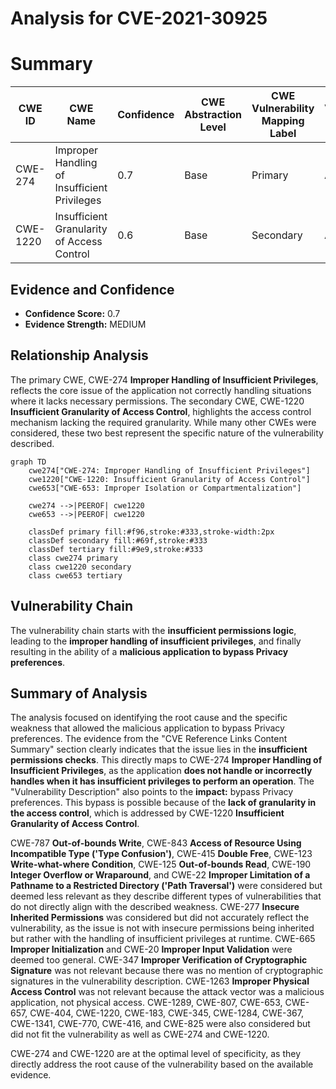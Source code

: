 # Analysis for CVE-2021-30925

# Summary
| CWE ID | CWE Name | Confidence | CWE Abstraction Level | CWE Vulnerability Mapping Label | CWE-Vulnerability Mapping Notes |
|---|---|---|---|---|---|
| CWE-274 | Improper Handling of Insufficient Privileges | 0.7 | Base | Primary | Allowed |
| CWE-1220 | Insufficient Granularity of Access Control | 0.6 | Base | Secondary | Allowed |

## Evidence and Confidence

*   **Confidence Score:** 0.7
*   **Evidence Strength:** MEDIUM

## Relationship Analysis
The primary CWE, CWE-274 **Improper Handling of Insufficient Privileges**, reflects the core issue of the application not correctly handling situations where it lacks necessary permissions. The secondary CWE, CWE-1220 **Insufficient Granularity of Access Control**, highlights the access control mechanism lacking the required granularity. While many other CWEs were considered, these two best represent the specific nature of the vulnerability described.

```mermaid
graph TD
    cwe274["CWE-274: Improper Handling of Insufficient Privileges"]
    cwe1220["CWE-1220: Insufficient Granularity of Access Control"]
    cwe653["CWE-653: Improper Isolation or Compartmentalization"]
    
    cwe274 -->|PEEROF| cwe1220
    cwe653 -->|PEEROF| cwe1220

    classDef primary fill:#f96,stroke:#333,stroke-width:2px
    classDef secondary fill:#69f,stroke:#333
    classDef tertiary fill:#9e9,stroke:#333
    class cwe274 primary
    class cwe1220 secondary
    class cwe653 tertiary
```

## Vulnerability Chain
The vulnerability chain starts with the **insufficient permissions logic**, leading to the **improper handling of insufficient privileges**, and finally resulting in the ability of a **malicious application to bypass Privacy preferences**.

## Summary of Analysis
The analysis focused on identifying the root cause and the specific weakness that allowed the malicious application to bypass Privacy preferences. The evidence from the "CVE Reference Links Content Summary" section clearly indicates that the issue lies in the **insufficient permissions checks**. This directly maps to CWE-274 **Improper Handling of Insufficient Privileges**, as the application **does not handle or incorrectly handles when it has insufficient privileges to perform an operation**. The "Vulnerability Description" also points to the **impact:** bypass Privacy preferences. This bypass is possible because of the **lack of granularity in the access control**, which is addressed by CWE-1220 **Insufficient Granularity of Access Control**.

CWE-787 **Out-of-bounds Write**, CWE-843 **Access of Resource Using Incompatible Type ('Type Confusion')**, CWE-415 **Double Free**, CWE-123 **Write-what-where Condition**, CWE-125 **Out-of-bounds Read**, CWE-190 **Integer Overflow or Wraparound**, and CWE-22 **Improper Limitation of a Pathname to a Restricted Directory ('Path Traversal')** were considered but deemed less relevant as they describe different types of vulnerabilities that do not directly align with the described weakness. CWE-277 **Insecure Inherited Permissions** was considered but did not accurately reflect the vulnerability, as the issue is not with insecure permissions being inherited but rather with the handling of insufficient privileges at runtime. CWE-665 **Improper Initialization** and CWE-20 **Improper Input Validation** were deemed too general. CWE-347 **Improper Verification of Cryptographic Signature** was not relevant because there was no mention of cryptographic signatures in the vulnerability description. CWE-1263 **Improper Physical Access Control** was not relevant because the attack vector was a malicious application, not physical access.
CWE-1289, CWE-807, CWE-653, CWE-657, CWE-404, CWE-1220, CWE-183, CWE-345, CWE-1284, CWE-367, CWE-1341, CWE-770, CWE-416, and CWE-825 were also considered but did not fit the vulnerability as well as CWE-274 and CWE-1220.

CWE-274 and CWE-1220 are at the optimal level of specificity, as they directly address the root cause of the vulnerability based on the available evidence.
